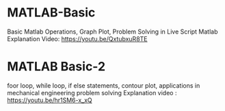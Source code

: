 # MATLAB-Basic
Basic Matlab Operations, Graph Plot, Problem Solving in Live Script Matlab
Explanation Video: https://youtu.be/QxtubxuR8TE
# MATLAB Basic-2
foor loop, while loop, if else statements, contour plot, applications in mechanical engineering problem solving
Explanation video : https://youtu.be/hr1SM6-x_xQ
